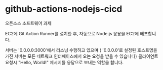 # github-actions-nodejs-cicd

오픈소스 소프트웨어 과제

EC2에 Git Action Runner를 설치한 후, 자동으로 Node.js 응용을 EC2에 배포합니다.

서버는  '0.0.0.0:3000'에서 리스닝 수행하고 있으며
( '0.0.0.0'로 설정된 호스트명을 가진 서버는 모든 네트워크 인터페이스에서 오는 요청을 받을 수 있습니다)
클라이언트 요청시  "Hello, World!" 메시지를 응답으로 보내는 역할을 합니다.
